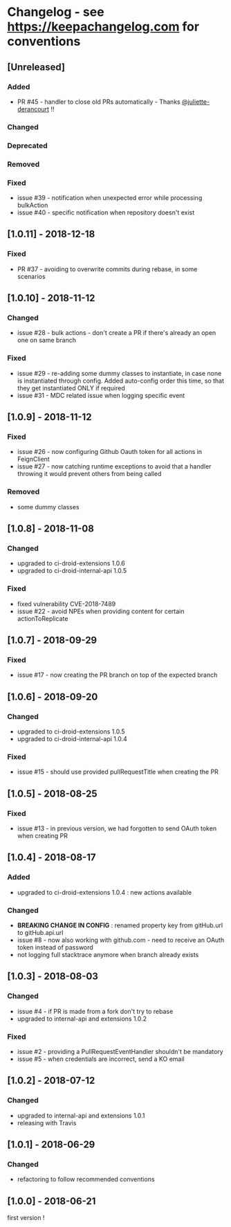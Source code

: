 # Changelog - see https://keepachangelog.com for conventions

## [Unreleased]

### Added
- PR #45 - handler to close old PRs automatically - Thanks [@juliette-derancourt](https://github.com/juliette-derancourt) !!

### Changed

### Deprecated

### Removed

### Fixed
- issue #39 - notification when unexpected error while processing bulkAction
- issue #40 - specific notification when repository doesn't exist

## [1.0.11] - 2018-12-18

### Fixed
- PR #37 - avoiding to overwrite commits during rebase, in some scenarios

## [1.0.10] - 2018-11-12

### Changed
- issue #28 - bulk actions - don't create a PR if there's already an open one on same branch

### Fixed
- issue #29 - re-adding some dummy classes to instantiate, in case none is instantiated through config. Added auto-config order this time, so that they get instantiated ONLY if required
- issue #31 - MDC related issue when logging specific event

## [1.0.9] - 2018-11-12

### Fixed
- issue #26 - now configuring Github Oauth token for all actions in FeignClient
- issue #27 - now catching runtime exceptions to avoid that a handler throwing it would prevent others from being called

### Removed
- some dummy classes

## [1.0.8] - 2018-11-08

### Changed
- upgraded to ci-droid-extensions 1.0.6
- upgraded to ci-droid-internal-api 1.0.5

### Fixed
- fixed vulnerability CVE-2018-7489 
- issue #22 - avoid NPEs when providing content for certain actionToReplicate

## [1.0.7] - 2018-09-29

### Fixed
- issue #17 - now creating the PR branch on top of the expected branch

## [1.0.6] - 2018-09-20

### Changed
- upgraded to ci-droid-extensions 1.0.5
- upgraded to ci-droid-internal-api 1.0.4

### Fixed
- issue #15 - should use provided pullRequestTitle when creating the PR

## [1.0.5] - 2018-08-25

### Fixed
- issue #13 - in previous version, we had forgotten to send OAuth token when creating PR

## [1.0.4] - 2018-08-17

### Added
- upgraded to ci-droid-extensions 1.0.4 : new actions available

### Changed
- **BREAKING CHANGE IN CONFIG** : renamed property key from gitHub.url to gitHub.api.url 
- issue #8 - now also working with github.com - need to receive an OAuth token instead of password
- not logging full stacktrace anymore when branch already exists


## [1.0.3] - 2018-08-03

### Changed
- issue #4 - if PR is made from a fork don't try to rebase
- upgraded to internal-api and extensions 1.0.2 

### Fixed
- issue #2 - providing a PullRequestEventHandler shouldn't be mandatory
- issue #5 - when credentials are incorrect, send a KO email

## [1.0.2] - 2018-07-12

### Changed

- upgraded to internal-api and extensions 1.0.1
- releasing with Travis


## [1.0.1] - 2018-06-29 

### Changed

- refactoring to follow recommended conventions

## [1.0.0] - 2018-06-21 

first version !


